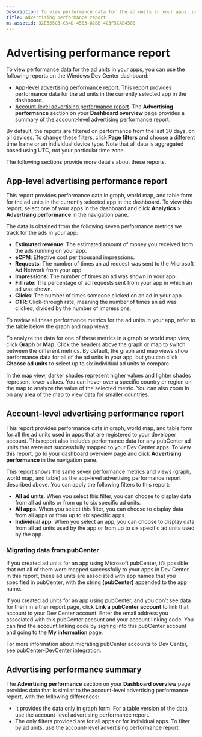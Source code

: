 ```yaml
---
Description: To view performance data for the ad units in your apps, use the app-level and account-level advertising performance reports on the Windows Dev Center dashboard.
title: Advertising performance report
ms.assetid: 32E555C3-C34D-4503-82BB-4C3F5CAE4500
---
```


# Advertising performance report


To view performance data for the ad units in your apps, you can use the following reports on the Windows Dev Center dashboard:

-   [App-level advertising performance report](advertising-performance-report.md#app-level-advertising-performance-report). This report provides performance data for the ad units in the currently selected app in the dashboard.
-   [Account-level advertising performance report](advertising-performance-report.md#advertising-performance-summary). The **Advertising performance** section on your **Dashboard overview** page provides a summary of the account-level advertising performance report.

By default, the reports are filtered on performance from the last 30 days, on all devices. To change these filters, click **Page filters** and choose a different time frame or an individual device type. Note that all data is aggregated based using UTC, not your particular time zone.

The following sections provide more details about these reports.

## App-level advertising performance report


This report provides performance data in graph, world map, and table form for the ad units in the currently selected app in the dashboard. To view this report, select one of your apps in the dashboard and click **Analytics** &gt; **Advertising performance** in the navigation pane.

The data is obtained from the following seven performance metrics we track for the ads in your app:

-   **Estimated revenue**: The estimated amount of money you received from the ads running on your app.
-   **eCPM**: Effective cost per thousand impressions.
-   **Requests**: The number of times an ad request was sent to the Microsoft Ad Network from your app.
-   **Impressions**: The number of times an ad was shown in your app.
-   **Fill rate**: The percentage of ad requests sent from your app in which an ad was shown.
-   **Clicks**: The number of times someone clicked on an ad in your app.
-   **CTR**: Click-through rate, meaning the number of times an ad was clicked, divided by the number of impressions.

To review all these performance metrics for the ad units in your app, refer to the table below the graph and map views.

To analyze the data for one of these metrics in a graph or world map view, click **Graph** or **Map**. Click the headers above the graph or map to switch between the different metrics. By default, the graph and map views show performance data for all of the ad units in your app, but you can click **Choose ad units** to select up to six individual ad units to compare.

In the map view, darker shades represent higher values and lighter shades represent lower values. You can hover over a specific country or region on the map to analyze the value of the selected metric. You can also zoom in on any area of the map to view data for smaller countries.

## Account-level advertising performance report


This report provides performance data in graph, world map, and table form for all the ad units used in apps that are registered to your developer account. This report also includes performance data for any pubCenter ad units that were not successfully mapped to your Dev Center apps. To view this report, go to your dashboard overview page and click **Advertising performance** in the navigation pane.

This report shows the same seven performance metrics and views (graph, world map, and table) as the app-level advertising performance report described above. You can apply the following filters to this report:

-   **All ad units**. When you select this filter, you can choose to display data from all ad units or from up to six specific ad units.
-   **All apps**. When you select this filter, you can choose to display data from all apps or from up to six specific apps.
-   **Individual app**. When you select an app, you can choose to display data from all ad units used by the app or from up to six specific ad units used by the app.

### Migrating data from pubCenter

If you created ad units for an app using Microsoft pubCenter, it’s possible that not all of them were mapped successfully to your apps in Dev Center. In this report, these ad units are associated with app names that you specified in pubCenter, with the string **(pubCenter)** appended to the app name.

If you created ad units for an app using pubCenter, and you don’t see data for them in either report page, click **Link a pubCenter account** to link that account to your Dev Center account. Enter the email address you associated with this pubCenter account and your account linking code. You can find the account linking code by signing into this pubCenter account and going to the **My information** page.

For more information about migrating pubCenter accounts to Dev Center, see [pubCenter-DevCenter integration](pubcenter-dev-center-integration.md).

## Advertising performance summary


The **Advertising performance** section on your **Dashboard overview** page provides data that is similar to the account-level advertising performance report, with the following differences:

-   It provides the data only in graph form. For a table version of the data, use the account-level advertising performance report.
-   The only filters provided are for all apps or for individual apps. To filter by ad units, use the account-level advertising performance report.

 

 






<!--HONumber=Mar16_HO2-->


